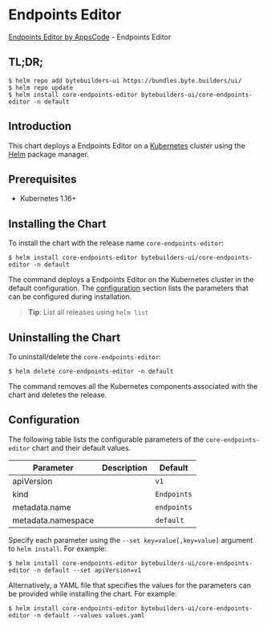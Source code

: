 # Endpoints Editor

[Endpoints Editor by AppsCode](https://byte.builders) - Endpoints Editor

## TL;DR;

```console
$ helm repo add bytebuilders-ui https://bundles.byte.builders/ui/
$ helm repo update
$ helm install core-endpoints-editor bytebuilders-ui/core-endpoints-editor -n default
```

## Introduction

This chart deploys a Endpoints Editor on a [Kubernetes](http://kubernetes.io) cluster using the [Helm](https://helm.sh) package manager.

## Prerequisites

- Kubernetes 1.16+

## Installing the Chart

To install the chart with the release name `core-endpoints-editor`:

```console
$ helm install core-endpoints-editor bytebuilders-ui/core-endpoints-editor -n default
```

The command deploys a Endpoints Editor on the Kubernetes cluster in the default configuration. The [configuration](#configuration) section lists the parameters that can be configured during installation.

> **Tip**: List all releases using `helm list`

## Uninstalling the Chart

To uninstall/delete the `core-endpoints-editor`:

```console
$ helm delete core-endpoints-editor -n default
```

The command removes all the Kubernetes components associated with the chart and deletes the release.

## Configuration

The following table lists the configurable parameters of the `core-endpoints-editor` chart and their default values.

|     Parameter      | Description |   Default   |
|--------------------|-------------|-------------|
| apiVersion         |             | `v1`        |
| kind               |             | `Endpoints` |
| metadata.name      |             | `endpoints` |
| metadata.namespace |             | `default`   |


Specify each parameter using the `--set key=value[,key=value]` argument to `helm install`. For example:

```console
$ helm install core-endpoints-editor bytebuilders-ui/core-endpoints-editor -n default --set apiVersion=v1
```

Alternatively, a YAML file that specifies the values for the parameters can be provided while
installing the chart. For example:

```console
$ helm install core-endpoints-editor bytebuilders-ui/core-endpoints-editor -n default --values values.yaml
```
